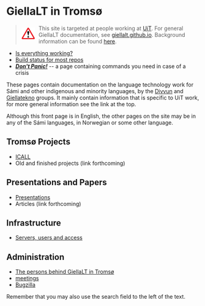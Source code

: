 # GiellaLT in Tromsø


> <img src="images/warning-sign.pngwing.com.png" height="30em" style="float:left; margin-top: 0.5em; margin-right: 0.75em; margin-bottom: 0;"> This site is targeted at people working at [UiT](https://uit.no). For general GiellaLT
> documentation, see [giellalt.github.io](https://giellalt.github.io). Background information
> can be found [here](https://indigenous-langtech.uit.no/).

- [Is everything working?](https://status.giellalt.org)
- [Build status for most repos](https://github.com/divvun/registry)
- [*__Don't Panic!__*](infra/DontPanic.html) -- a page containing commands you need in case of a crisis

These pages contain documentation on the language technology work for Sámi and other indigenous and minority languages, by the [Divvun](https://divvun.no) and [Giellatekno](https://giellatekno.uit.no) groups. It mainly contain information that is specific to UiT work, for more general information see the link at the top.

Although this front page is in English, the other pages on the site may be in any of the Sámi languages, in Norwegian or some other language.

## Tromsø Projects

- [ICALL](https://giellalt.uit.no/ped/index.html)
- Old and finished projects (link forthcoming)

## Presentations and Papers

- [Presentations](presentations/PresentationsAboutInfra.md)
- Articles (link forthcoming)

## Infrastructure

- [Servers, users and access](infra/ServersAndUsers.md)

## Administration

- [The persons behind GiellaLT in Tromsø](admin/people.md)
- [meetings](adming/meetings.md)
- [Bugzilla](https://giellatekno.uit.no/bugzilla)

Remember that you may also use the search field to the left of the text.
